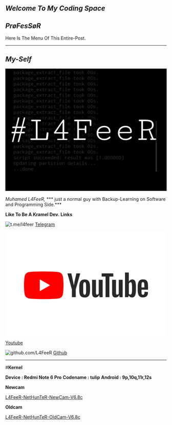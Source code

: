 ## ***Welcome To My Coding Space***


##      ***PrøFesSøR***


Here Is The Menu Of This Entire-Post.

* * *


##     ***My-Self***

![L4FeeR](assets/l4feer.png)

  *Muhamed L4FeeR,*
*** just a normal guy with Backup-Learning on Software and Programming Side.***

**Like To Be A Kramel Dev.**
    **Links**

![t.me/l4feer](assests/telegram.png)
   [Telegram](https://t.me/kali_nethunter_android)

![youtube.com](assets/youtube.png)
   [Youtube](https://youtube.com/channel/UCOB6x1Bn0dpBk0ZOHcARKYQ)

![github.com/L4FeeR](assests/github.png)
   [Github](https://github.com/L4FeeR)

 * * * 




#**Kernel**

**Device   : Redmi Note 6 Pro**
**Codename : tulip**
**Android  : 9p,10q,11r,12s**


**Newcam**

[L4FeeR-NetHunTeR-NewCam-V6.8c](assests/kernel/L4FeeR-NetHunTeR-NewCam-V6.8c.zip)

**Oldcam**

[L4FeeR-NetHunTeR-OldCam-V6.8c](assests/kernel/L4FeeR-NetHunTeR-OldCam-V6.8c)
